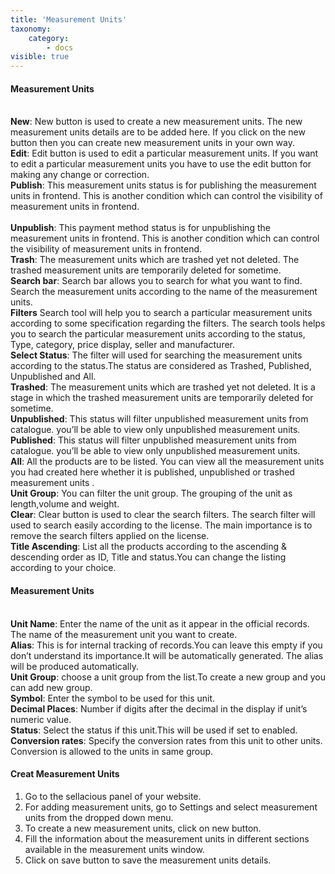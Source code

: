 ```yaml
---
title: 'Measurement Units'
taxonomy:
    category:
        - docs
visible: true
---
```


#### Measurement Units
<br>**New**: New button is used to create a new measurement units. The new measurement units details are to be added here. If you click on the new button then you can create new measurement units in your own way. 
<br>**Edit**: Edit button is used to edit a particular measurement units. If you want to edit a particular measurement units you have to use the edit button for making any change or correction.
<br>**Publish**: This measurement units status is for publishing the measurement units in frontend. This is another condition which can control the visibility of measurement units in frontend.  
<br>**Unpublish**: This payment method status is for unpublishing the measurement units in frontend. This is another condition which can control the visibility of measurement units in frontend. 
<br>**Trash**: The measurement units which are trashed yet not deleted. The trashed measurement units are temporarily deleted for sometime.
<br>**Search bar**: Search bar allows you to search for what you want to find. Search the measurement units according to the name of the measurement units.
<br>**Filters**
Search tool will help you to search a particular measurement units according to some specification regarding the filters. The search tools helps you to search the particular measurement units according to the status, Type, category, price display, seller and manufacturer.
<br>**Select Status**: The filter will used for searching the measurement units according to the status.The status are considered as Trashed, Published, Unpublished and All.
<br>**Trashed**: The measurement units which are trashed yet not deleted. It is a stage in which the trashed measurement units are temporarily deleted for sometime. 
<br>**Unpublished**: This status will filter unpublished measurement units from catalogue. you’ll be able to view only unpublished measurement units. 
<br>**Published**: This status will filter unpublished measurement units from catalogue. you’ll be able to view only unpublished measurement units. 
<br>**All**: All the products are to be listed. You can view all the  measurement units you had created here whether it is published, unpublished or trashed measurement units .
<br>**Unit Group**: You can filter the unit group. The grouping of the unit as length,volume and weight.
<br>**Clear**: Clear button is used to clear the search filters. The search filter will used to search easily according to the license. The main importance is to remove the search filters applied on the license.
<br>**Title Ascending**: List all the products according to the ascending & descending order as ID, Title and status.You can change the listing according to your choice.

#### Measurement Units
<br>**Unit Name**: Enter the name of the unit as it appear in the official records. The name of the measurement unit you want to create.
<br>**Alias**: This is for internal tracking of records.You can leave this empty if you don’t understand its importance.It will be automatically generated. The alias will be produced automatically.
<br>**Unit Group**: choose a unit group from the list.To create a new group and you can add new group.
<br>**Symbol**: Enter the symbol to be used for this unit.
<br>**Decimal Places**: Number if digits after the decimal in the display if unit’s numeric value.
<br>**Status**: Select the status if this unit.This will be used if set to enabled.
<br>**Conversion rates**: Specify the conversion rates from this unit to other units. Conversion is allowed to the units in same group.

#### Creat Measurement Units

1. Go to the sellacious panel of your website.
2. For adding measurement units, go to Settings and select measurement units from the dropped down menu.
3. To create a new measurement units, click on new button.
4. Fill the information about the measurement units in different sections available in the measurement units window.
5. Click on save button to save the measurement units details.



